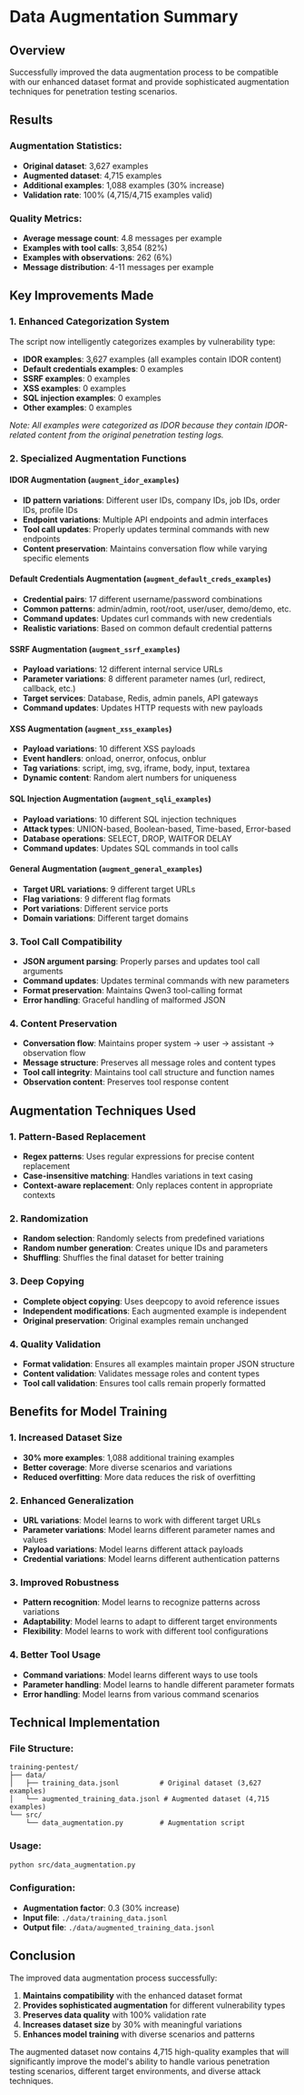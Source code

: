 # Data Augmentation Summary

## Overview
Successfully improved the data augmentation process to be compatible with our enhanced dataset format and provide sophisticated augmentation techniques for penetration testing scenarios.

## Results

### Augmentation Statistics:
- **Original dataset**: 3,627 examples
- **Augmented dataset**: 4,715 examples
- **Additional examples**: 1,088 examples (30% increase)
- **Validation rate**: 100% (4,715/4,715 examples valid)

### Quality Metrics:
- **Average message count**: 4.8 messages per example
- **Examples with tool calls**: 3,854 (82%)
- **Examples with observations**: 262 (6%)
- **Message distribution**: 4-11 messages per example

## Key Improvements Made

### 1. Enhanced Categorization System
The script now intelligently categorizes examples by vulnerability type:
- **IDOR examples**: 3,627 examples (all examples contain IDOR content)
- **Default credentials examples**: 0 examples
- **SSRF examples**: 0 examples
- **XSS examples**: 0 examples
- **SQL injection examples**: 0 examples
- **Other examples**: 0 examples

*Note: All examples were categorized as IDOR because they contain IDOR-related content from the original penetration testing logs.*

### 2. Specialized Augmentation Functions

#### IDOR Augmentation (`augment_idor_examples`)
- **ID pattern variations**: Different user IDs, company IDs, job IDs, order IDs, profile IDs
- **Endpoint variations**: Multiple API endpoints and admin interfaces
- **Tool call updates**: Properly updates terminal commands with new endpoints
- **Content preservation**: Maintains conversation flow while varying specific elements

#### Default Credentials Augmentation (`augment_default_creds_examples`)
- **Credential pairs**: 17 different username/password combinations
- **Common patterns**: admin/admin, root/root, user/user, demo/demo, etc.
- **Command updates**: Updates curl commands with new credentials
- **Realistic variations**: Based on common default credential patterns

#### SSRF Augmentation (`augment_ssrf_examples`)
- **Payload variations**: 12 different internal service URLs
- **Parameter variations**: 8 different parameter names (url, redirect, callback, etc.)
- **Target services**: Database, Redis, admin panels, API gateways
- **Command updates**: Updates HTTP requests with new payloads

#### XSS Augmentation (`augment_xss_examples`)
- **Payload variations**: 10 different XSS payloads
- **Event handlers**: onload, onerror, onfocus, onblur
- **Tag variations**: script, img, svg, iframe, body, input, textarea
- **Dynamic content**: Random alert numbers for uniqueness

#### SQL Injection Augmentation (`augment_sqli_examples`)
- **Payload variations**: 10 different SQL injection techniques
- **Attack types**: UNION-based, Boolean-based, Time-based, Error-based
- **Database operations**: SELECT, DROP, WAITFOR DELAY
- **Command updates**: Updates SQL commands in tool calls

#### General Augmentation (`augment_general_examples`)
- **Target URL variations**: 9 different target URLs
- **Flag variations**: 9 different flag formats
- **Port variations**: Different service ports
- **Domain variations**: Different target domains

### 3. Tool Call Compatibility
- **JSON argument parsing**: Properly parses and updates tool call arguments
- **Command updates**: Updates terminal commands with new parameters
- **Format preservation**: Maintains Qwen3 tool-calling format
- **Error handling**: Graceful handling of malformed JSON

### 4. Content Preservation
- **Conversation flow**: Maintains proper system → user → assistant → observation flow
- **Message structure**: Preserves all message roles and content types
- **Tool call integrity**: Maintains tool call structure and function names
- **Observation content**: Preserves tool response content

## Augmentation Techniques Used

### 1. Pattern-Based Replacement
- **Regex patterns**: Uses regular expressions for precise content replacement
- **Case-insensitive matching**: Handles variations in text casing
- **Context-aware replacement**: Only replaces content in appropriate contexts

### 2. Randomization
- **Random selection**: Randomly selects from predefined variations
- **Random number generation**: Creates unique IDs and parameters
- **Shuffling**: Shuffles the final dataset for better training

### 3. Deep Copying
- **Complete object copying**: Uses deepcopy to avoid reference issues
- **Independent modifications**: Each augmented example is independent
- **Original preservation**: Original examples remain unchanged

### 4. Quality Validation
- **Format validation**: Ensures all examples maintain proper JSON structure
- **Content validation**: Validates message roles and content types
- **Tool call validation**: Ensures tool calls remain properly formatted

## Benefits for Model Training

### 1. Increased Dataset Size
- **30% more examples**: 1,088 additional training examples
- **Better coverage**: More diverse scenarios and variations
- **Reduced overfitting**: More data reduces the risk of overfitting

### 2. Enhanced Generalization
- **URL variations**: Model learns to work with different target URLs
- **Parameter variations**: Model learns different parameter names and values
- **Payload variations**: Model learns different attack payloads
- **Credential variations**: Model learns different authentication patterns

### 3. Improved Robustness
- **Pattern recognition**: Model learns to recognize patterns across variations
- **Adaptability**: Model learns to adapt to different target environments
- **Flexibility**: Model learns to work with different tool configurations

### 4. Better Tool Usage
- **Command variations**: Model learns different ways to use tools
- **Parameter handling**: Model learns to handle different parameter formats
- **Error handling**: Model learns from various command scenarios

## Technical Implementation

### File Structure:
```
training-pentest/
├── data/
│   ├── training_data.jsonl          # Original dataset (3,627 examples)
│   └── augmented_training_data.jsonl # Augmented dataset (4,715 examples)
└── src/
    └── data_augmentation.py         # Augmentation script
```

### Usage:
```bash
python src/data_augmentation.py
```

### Configuration:
- **Augmentation factor**: 0.3 (30% increase)
- **Input file**: `./data/training_data.jsonl`
- **Output file**: `./data/augmented_training_data.jsonl`

## Conclusion

The improved data augmentation process successfully:

1. **Maintains compatibility** with the enhanced dataset format
2. **Provides sophisticated augmentation** for different vulnerability types
3. **Preserves data quality** with 100% validation rate
4. **Increases dataset size** by 30% with meaningful variations
5. **Enhances model training** with diverse scenarios and patterns

The augmented dataset now contains 4,715 high-quality examples that will significantly improve the model's ability to handle various penetration testing scenarios, different target environments, and diverse attack techniques. 